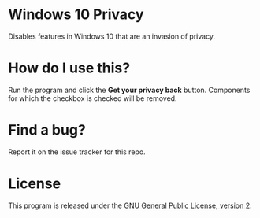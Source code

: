 # Windows 10 Privacy
Disables features in Windows 10 that are an invasion of privacy.

# How do I use this?
Run the program and click the **Get your privacy back** button. Components for which the checkbox is checked will be removed.

# Find a bug?
Report it on the issue tracker for this repo.

# License

This program is released under the [GNU General Public License, version 2][1].

[1]: LICENSE

